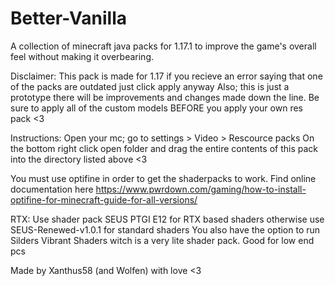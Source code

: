 # Better-Vanilla
 A collection of minecraft java packs for 1.17.1 to improve the game's overall feel without making it overbearing.


Disclaimer:
This pack is made for 1.17 if you recieve an error saying that one of the packs are outdated just click apply anyway
Also; this is just a prototype there will be improvements and changes made down the line. Be sure to apply all of the custom models BEFORE you apply your own res pack <3

Instructions:
Open your mc; go to settings > Video > Rescource packs 
On the bottom right click open folder and drag the entire contents of this pack into the directory listed above <3

You must use optifine in order to get the shaderpacks to work. Find online documentation here https://www.pwrdown.com/gaming/how-to-install-optifine-for-minecraft-guide-for-all-versions/


RTX:
Use shader pack SEUS PTGI E12 for RTX based shaders
otherwise use SEUS-Renewed-v1.0.1 for standard shaders
You also have the option to run Silders Vibrant Shaders witch is a very lite shader pack. Good for low end pcs

Made by Xanthus58 (and Wolfen) with love <3